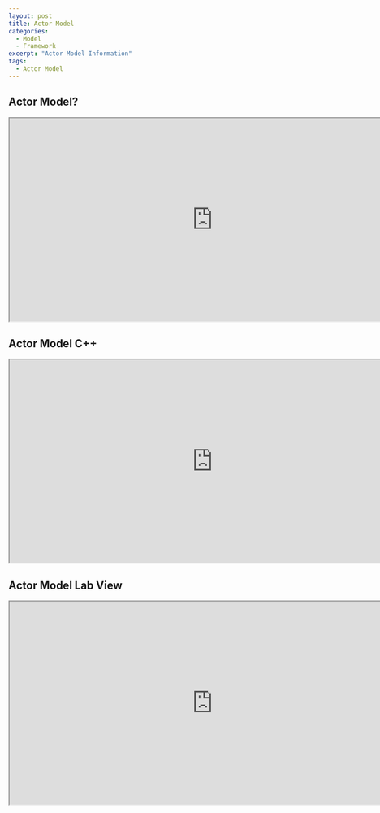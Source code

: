 ```yaml
---
layout: post
title: Actor Model
categories:
  - Model 
  - Framework 
excerpt: "Actor Model Information"
tags: 
  - Actor Model
---
```


## Actor Model?

<iframe src="https://en.wikipedia.org/wiki/Actor_model" height="400" width="800"></iframe>
<br>

## Actor Model C++

<iframe src="https://actor-framework.org/" height="400" width="800"></iframe>
<br>

## Actor Model Lab View

<iframe src="https://forums.ni.com/t5/Labvolution/LabVIEW-Actor-Framework-Basics/ba-p/3476654" height="400" width="800"></iframe>
<br>
